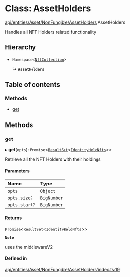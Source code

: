 # Class: AssetHolders

[api/entities/Asset/NonFungible/AssetHolders](../wiki/api.entities.Asset.NonFungible.AssetHolders).AssetHolders

Handles all NFT Holders related functionality

## Hierarchy

- `Namespace`\<[`NftCollection`](../wiki/api.entities.types#nftcollection)\>

  ↳ **`AssetHolders`**

## Table of contents

### Methods

- [get](../wiki/api.entities.Asset.NonFungible.AssetHolders.AssetHolders#get)

## Methods

### get

▸ **get**(`opts`): `Promise`\<[`ResultSet`](../wiki/api.entities.types.ResultSet)\<[`IdentityHeldNfts`](../wiki/api.entities.Asset.types.IdentityHeldNfts)\>\>

Retrieve all the NFT Holders with their holdings

#### Parameters

| Name | Type |
| :------ | :------ |
| `opts` | `Object` |
| `opts.size?` | `BigNumber` |
| `opts.start?` | `BigNumber` |

#### Returns

`Promise`\<[`ResultSet`](../wiki/api.entities.types.ResultSet)\<[`IdentityHeldNfts`](../wiki/api.entities.Asset.types.IdentityHeldNfts)\>\>

**`Note`**

uses the middlewareV2

#### Defined in

[api/entities/Asset/NonFungible/AssetHolders/index.ts:19](https://github.com/PolymeshAssociation/polymesh-sdk/blob/fe2e6dd1/src/api/entities/Asset/NonFungible/AssetHolders/index.ts#L19)
